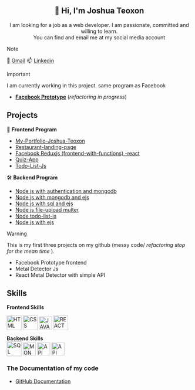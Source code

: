 <h2 align="center">👋 Hi, I'm Joshua Teoxon </h2>
<p align="center"> I am looking for a job as a web developer. I am passionate, committed and willing to learn. <br/> You can find and email me at my social media account</p> 


> [!NOTE]
> :email: [Gmail](https://mail.google.com/mail/u/0/?to=teoxonjoshua13@gmail.com&su=Subject&body=BODY&bcc=teoxonjoshua36@gmail.com&fs=1&tf=cm)
> :mailbox: [Linkedin](https://www.linkedin.com/in/joshua-teoxon-34223b217)

> [!IMPORTANT]
> I am currently working in this project. same program as Facebook
* [<b>Facebook Prototype</b>](https://github.com/choxii13/Node-js-session-and-mongodb--user-authentication-)  (<i>refactoring in progress</i>)

## Projects 
:hammer:  **Frontend Program**
*  [My-Portfolio-Joshua-Teoxon](https://choxii13.github.io/My-Portfolio-Joshua-Teoxon/)
*  [Restaurant-landing-page](https://github.com/choxii13/landing-page)
*  [Facebook Reduxjs (frontend-with-functions) -react](https://github.com/choxii13/Facebook-reduxjs--frontend-with-functions---react)
*  [Quiz-App](https://github.com/choxii13/Quiz-App--frontend-)
*  [Todo-List-Js](https://github.com/choxii13/todo-list-js)


🛠️  **Backend Program**
*  [Node js with authentication and mongodb](https://github.com/choxii13/Node-js-user-auth)
*  [Node js with mongodb and ejs](https://github.com/choxii13/Node-js-with-mongodbejs--backend-)
*  [Node js with sql and ejs](https://github.com/choxii13/Node-js-with-sql-and-ejs--backend-)
*  [Node js file-upload multer](https://github.com/choxii13/Node-js-file-upload--backend-)
*  [Node todo-list-js](https://github.com/choxii13/Node-todo-list-js---frontend-backend-)
*  [Node js with ejs](https://github.com/choxii13/Node-js-with-ejs--backend-)



> [!WARNING]
> This is my first three projects on my github (messy code/ <i> refactoring stop for the mean time </i>).
*  Facebook Prototype frontend
*  Metal Detector Js
*  React Metal Detector with simple API
  
  ## Skills
**Frontend Skills**
 <p><img align="center" src="https://www.svgrepo.com/show/452228/html-5.svg" height="40" width="40" alt="HTML"/> 
<img align="center" src="https://www.svgrepo.com/show/452185/css-3.svg" height="40" width="40" alt="CSS"/> 
<img align="center" src="https://www.svgrepo.com/show/349419/javascript.svg" height="35" width="35" alt="JAVASCRIPT"/> 
<img align="center" src="https://www.svgrepo.com/show/493719/react-javascript-js-framework-facebook.svg" height="40" width="40" alt="REACT"/>  </p>
<b>Backend Skills</b>
<div><img align="center" src="https://www.svgrepo.com/show/331761/sql-database-sql-azure.svg" height="40" width="40" alt="SQL"/> 
<img align="center" src="https://www.svgrepo.com/show/439231/mongodb.svg" height="35" width="35" alt="MONGODB"/> 
<img align="center" src="https://www.svgrepo.com/show/261808/api.svg" height="35" width="35" alt="API"/> 
<img align="center" src="https://miro.medium.com/v2/resize:fit:800/1*bc9pmTiyKR0WNPka2w3e0Q.png" height="35" width="35" alt="API"/>  </div>



### The Documentation of my code 
- [GitHub Documentation](https://docs.github.com/en/get-started/writing-on-github/getting-started-with-writing-and-formatting-on-github/basic-writing-and-formatting-syntax#links)


